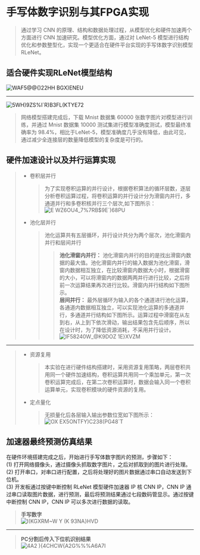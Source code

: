 # 手写体数字识别与其FPGA实现
> 通过学习 CNN 的原理、结构和数据处理过程，从模型优化和硬件加速两个方面进行 CNN 加速研究。模型优化方面，通过对 LeNet-5 模型进行结构优化和参数整型化，实现一个更适合在硬件平台实现的手写体数字识别模型 RLeNet。
## 适合硬件实现RLeNet模型结构
![WAF5@@{$)22$HH BGX)ENEU](https://user-images.githubusercontent.com/62864131/182316835-0fa92d57-6622-4ddb-8d75-940c8f5e1c75.png)
****************************
![5WH)9ZS%I`R)B3FL(KTYE72](https://user-images.githubusercontent.com/62864131/182316418-a4b25509-5582-4d9a-8dfd-cc301b68b593.png)

> 网络模型搭建完成后，下载 Mnist 数据集 60000 张数字图片对模型进行训练，并通过 Mnist 数据集 10000 测试集进行模型准确度测试，模型最终准确率为 98.4%，相比于LeNet-5，模型准确度几乎没有降低，由此可见，通过减少全连接层的数量降低模型的复杂度是可行的。

## 硬件加速设计以及并行运算实现
> * 卷积层并行
>   >为了实现卷积运算的并行设计，根据卷积算法的循环层数，逐层分析卷积运算过程，将卷积运算的并行设计分为滑窗内并行，多通道并行和多卷积核并行三个层次,如下图所示：    
>   >![E WZ6OU4_7%7RB$9E`)68PU](https://user-images.githubusercontent.com/62864131/182318408-d94c5293-c9b3-4d05-a5a0-05829623e05d.png)
> * 池化层并行
>   >池化运算共有五层循环，并行设计共分为两个层次，池化滑窗内并行和层间并行
>   >   >**池化滑窗内并行：** 池化滑窗内并行的目的是找出滑窗内数据的最大值。池化滑窗内并行的输入数据为池化滑窗，滑窗内数据相互独立，在比较滑窗内数据大小时，根据滑窗的大小，可以将滑窗内的数据两两并行进行比较，之后将前一次运算结果再次进行比较。滑窗内并行结构如下图所示。  
>   >   >**层间并行：** 最外层循环为输入的各个通道进行池化运算，各通道内数据相互独立，可以实现池化运算的多通道并行，多通道并行结构如下图所示。运算过程中滑窗在从左到右，从上到下依次滑动，输出结果包含先后顺序，所以在设计时，为了降低资源消耗，不采用并行设计。  
>   >   >![IF58240W_@K9DOZ 1E}XVZM](https://user-images.githubusercontent.com/62864131/182321303-8f23866b-e16d-4914-8d76-6d05537fab00.png)

*********************
> * 资源复用  
>   >本实验在进行硬件结构搭建时，采用资源复用策略，两层卷积共用同一个硬件加速结构，卷积运算共用同一个乘加单元，第一次卷积运算完成后，在第二次卷积运算时，数据会输入同一个卷积运算单元，实现卷积模块的硬件资源的复用。  
> * 定点量化  
>   >无损量化后各层输入输出参数位宽如下图所示：  
>   >![OX EX5ONTFY)C238(PG48`T](https://user-images.githubusercontent.com/62864131/182321338-3e8b1e2f-c4ff-4767-88f2-03a4209a217c.png)

## 加速器最终预测仿真结果
在硬件环境搭建完成之后，开始进行手写体数字图片的预测，步骤如下：    
(1) 打开网络摄像头，通过摄像头抓取数字图片，之后对抓取到的图片进行处理。    
(2) 打开串口，对串口进行配置，之后将处理好的图片数据通过串口自动发送到下位机。    
(3) 开发板通过按键中断控制 RLeNet 模型硬件加速器 IP 核 CNN IP，CNN IP 通过串口读取图片数据，进行预测，最后将预测结果通过七段数码管显示。通过按键中断控制 CNN IP，CNN IP 可以多次进行数据的读取。    
> **手写数字**  
> ![I(KGXRM~W Y (K 93NA}HVD](https://user-images.githubusercontent.com/62864131/182322186-b495386e-9f44-4251-88bf-a6780e6eeef7.png)  
*******************************************
> **PC分割后传入下位机识别结果**  
> ![4A2 ){4CHCW{A2G%%%A6A7I](https://user-images.githubusercontent.com/62864131/182322830-7a0f9172-8a45-4f54-b817-4c5f8e18dac0.png)



